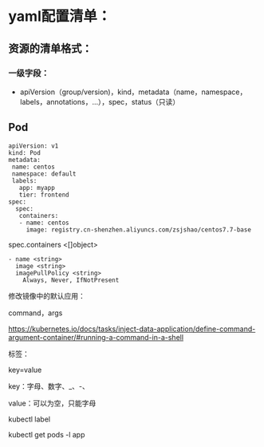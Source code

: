 # yaml配置清单：

## 资源的清单格式：

### 一级字段：

- apiVersion（group/version)，kind，metadata（name，namespace，labels，annotations，...），spec，status（只读）

## Pod

```
apiVersion: v1
kind: Pod
metadata:
 name: centos
 namespace: default
 labels:
   app: myapp
   tier: frontend
spec:
  spec:
   containers:
   - name: centos
     image: registry.cn-shenzhen.aliyuncs.com/zsjshao/centos7.7-base
```



spec.containers <[]object>

```
- name <string>
  image <string>
  imagePullPolicy <string>
    Always, Never, IfNotPresent
```

修改镜像中的默认应用：

command，args

https://kubernetes.io/docs/tasks/inject-data-application/define-command-argument-container/#running-a-command-in-a-shell



标签：

key=value

key：字母、数字、_、-、

value：可以为空，只能字母

  



kubectl label

kubectl get pods -l app






















